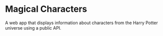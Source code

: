 # Magical Characters

A web app that displays information about characters from the Harry Potter universe using a public API.
